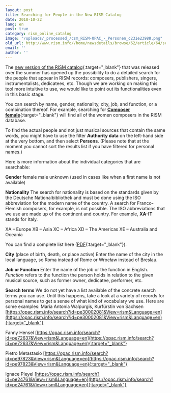 ```yaml
---
layout: post
title: Searching for People in the New RISM Catalog
date: 2018-10-22
lang: en
post: true
category: rism_online_catalog
image: "/uploads/_processed_/csm_RISM-OPAC_-_Personen_c231e23988.png"
old_url: http://www.rism.info//home/newsdetails/browse/62/article/64/searching-for-people-in-the-new-rism-catalog.html
email: ''
author: ''
---
```



The [new version of the RISM catalog](https://opac.rism.info/index.php?id=15&L=1){:target="_blank"} that was released over the summer has opened up the possibility to do a detailed search for the people that appear in RISM records: composers, publishers, singers, instrumentalists, dedicatees, etc. Though we are working on making this tool more intuitive to use, we would like to point out its functionalities even in this basic stage.

You can search by name, gender, nationality, city, job, and function, or a combination thereof. For example, searching for [**Composer female**](https://opac.rism.info/metaopac/search?searchCategories%5B0%5D=-1&q=Composer+female&View=rism&Language=en){:target="_blank"} will find all of the women composers in the RISM database.

To find the actual people and not just musical sources that contain the same words, you might have to use the filter **Authority data** on the left-hand side at the very bottom, and then select **Persons**. (Please note that at the moment you cannot sort the results list if you have filtered for personal names.)

Here is more information about the individual categories that are searchable:

**Gender**
female
male
unknown (used in cases like when a first name is not available)

**Nationality**
The search for nationality is based on the standards given by the Deutsche Nationalbibliothek and must be done using the ISO abbreviation for the modern name of the country. A search for Franco-Flemish composers, for example, is not possible. The ISO abbreviations that we use are made up of the continent and country. For example, **XA-IT** stands for Italy.

XA – Europe
XB – Asia
XC – Africa
XD – The Americas
XE – Australia and Oceania

You can find a complete list here ([PDF](http://www.dnb.de/SharedDocs/Downloads/DE/DNB/standardisierung/inhaltserschliessung/laenderCodesAlph.pdf?__blob=publicationFile){:target="_blank"}).

**City** (place of birth, death, or place active)
Enter the name of the city in the local language, so Roma instead of Rome or Wrocław instead of Breslau.

**Job or Function**
Enter the name of the job or the function in English. _Function_ refers to the function the person holds in relation to the given musical source, such as former owner, dedicatee, performer, etc.

**Search terms**
We do not yet have a list available of the concrete search terms you can use. Until this happens, take a look at a variety of records for personal names to get a sense of what kind of vocabulary we use. Here are some examples:
Maria Antonia Walpurgis, Kurfürstin von Sachsen
[https://opac.rism.info/search?id=pe30002081&View=rism&Language=en](https://opac.rism.info/search?id=pe30002081&View=rism&Language=en){:target="_blank"}

Fanny Hensel
[https://opac.rism.info/search?id=pe72637&View=rism&Language=en](https://opac.rism.info/search?id=pe72637&View=rism&Language=en){:target="_blank"}

Pietro Metastasio
[https://opac.rism.info/search?id=pe97823&View=rism&Language=en](https://opac.rism.info/search?id=pe97823&View=rism&Language=en){:target="_blank"}

Ignace Pleyel
[https://opac.rism.info/search?id=pe24761&View=rism&Language=en](https://opac.rism.info/search?id=pe24761&View=rism&Language=en){:target="_blank"}



<script type="text/javascript">var switchTo5x=true;</script><script type="text/javascript" src="http://w.sharethis.com/button/buttons.js"></script><script type="text/javascript">stLight.options({publisher: "9b601438-1ce1-49d8-bfd7-9cff5df54c17", doNotHash: false, doNotCopy: false, hashAddressBar: false});</script>